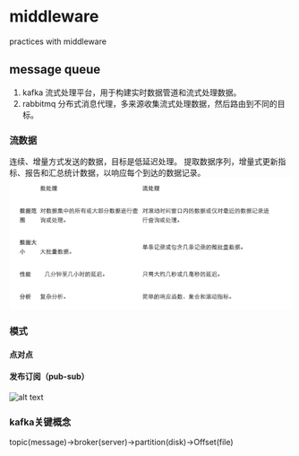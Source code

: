 # middleware
practices with middleware

## message queue

1. kafka
   流式处理平台，用于构建实时数据管道和流式处理数据。
2. rabbitmq
   分布式消息代理，多来源收集流式处理数据，然后路由到不同的目标。

### 流数据

连续、增量方式发送的数据，目标是低延迟处理。
提取数据序列，增量式更新指标、报告和汇总统计数据，以响应每个到达的数据记录。
![alt text](img/batch-flow.png)

### 模式
#### 点对点
#### 发布订阅（pub-sub）
![alt text](pub-sub.png)

### kafka关键概念

topic(message)->broker(server)->partition(disk)->Offset(file)